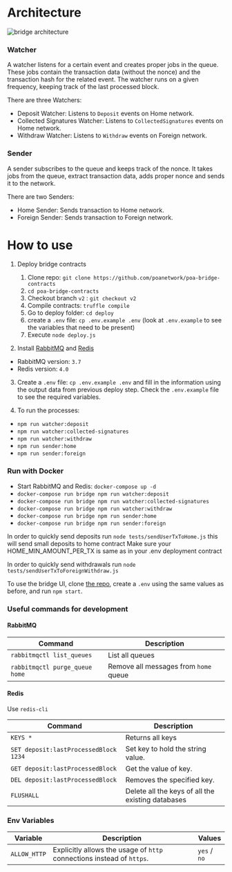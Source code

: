 # Architecture

![bridge architecture](https://user-images.githubusercontent.com/417134/40630604-4a41c986-62aa-11e8-999e-08dca615532d.png)

### Watcher
A watcher listens for a certain event and creates proper jobs in the queue. These jobs contain the transaction data (without the nonce) and the transaction hash for the related event. The watcher runs on a given frequency, keeping track of the last processed block.

There are three Watchers:
- Deposit Watcher: Listens to `Deposit` events on Home network.
- Collected Signatures Watcher: Listens to `CollectedSignatures` events on Home network.
- Withdraw Watcher: Listens to `Withdraw` events on Foreign network.

### Sender
A sender subscribes to the queue and keeps track of the nonce. It takes jobs from the queue, extract transaction data, adds proper nonce and sends it to the network.

There are two Senders:
- Home Sender: Sends transaction to Home network.
- Foreign Sender: Sends transaction to Foreign network.

# How to use

1. Deploy bridge contracts
    1. Clone repo: `git clone https://github.com/poanetwork/poa-bridge-contracts`
    2. `cd poa-bridge-contracts`
    3. Checkout branch `v2` : `git checkout v2`
    4. Compile contracts: `truffle compile`
    5. Go to deploy folder: `cd deploy`
    6. create a `.env` file: `cp .env.example .env` (look at `.env.example` to see the variables that need to be present)
    7. Execute `node deploy.js`

2. Install [RabbitMQ](https://www.rabbitmq.com/) and [Redis](https://redis.io/)
  - RabbitMQ version: `3.7`
  - Redis version: `4.0`

3. Create a `.env` file: `cp .env.example .env` and fill in the information using the output data from previous deploy step. Check the `.env.example` file to see the required variables.

4. To run the processes:
  - `npm run watcher:deposit`
  - `npm run watcher:collected-signatures`
  - `npm run watcher:withdraw`
  - `npm run sender:home`
  - `npm run sender:foreign`

### Run with Docker

  - Start RabbitMQ and Redis: `docker-compose up -d`
  - `docker-compose run bridge npm run watcher:deposit`
  - `docker-compose run bridge npm run watcher:collected-signatures`
  - `docker-compose run bridge npm run watcher:withdraw`
  - `docker-compose run bridge npm run sender:home`
  - `docker-compose run bridge npm run sender:foreign`


In order to quickly send deposits run
`node tests/sendUserTxToHome.js`
this will send small deposits to home contract
Make sure your HOME\_MIN\_AMOUNT\_PER\_TX is same as in your .env deployment contract

In order to quickly send withdrawals run
`node tests/sendUserTxToForeignWithdraw.js`

To use the bridge UI, clone [the repo](https://github.com/poanetwork/bridge-ui/),
create a `.env` using the same values as before, and run `npm start`.

### Useful commands for development

#### RabbitMQ
Command | Description
--- | ---
`rabbitmqctl list_queues` | List all queues
`rabbitmqctl purge_queue home` | Remove all messages from `home` queue

#### Redis
Use `redis-cli`

Command | Description
--- | ---
`KEYS *` | Returns all keys
`SET deposit:lastProcessedBlock 1234` | Set key to hold the string value.
`GET deposit:lastProcessedBlock` | Get the value of key.
`DEL deposit:lastProcessedBlock` | Removes the specified key.
`FLUSHALL` | Delete all the keys of all the existing databases


### Env Variables
Variable | Description | Values
--- | --- | ---
`ALLOW_HTTP` | Explicitly allows the usage of `http` connections instead of `https`. | `yes` / `no`
